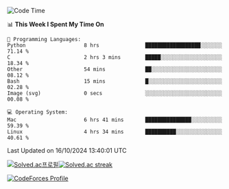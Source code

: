 
<!--START_SECTION:waka-->
![Code Time](http://img.shields.io/badge/Code%20Time-3%2C664%20hrs%2057%20mins-blue)

📊 **This Week I Spent My Time On** 

```text
💬 Programming Languages: 
Python                   8 hrs               ██████████████████░░░░░░░   71.14 % 
C                        2 hrs 3 mins        █████░░░░░░░░░░░░░░░░░░░░   18.34 % 
Other                    54 mins             ██░░░░░░░░░░░░░░░░░░░░░░░   08.12 % 
Bash                     15 mins             █░░░░░░░░░░░░░░░░░░░░░░░░   02.28 % 
Image (svg)              0 secs              ░░░░░░░░░░░░░░░░░░░░░░░░░   00.08 % 

💻 Operating System: 
Mac                      6 hrs 41 mins       ███████████████░░░░░░░░░░   59.39 % 
Linux                    4 hrs 34 mins       ██████████░░░░░░░░░░░░░░░   40.61 % 
```


 Last Updated on 16/10/2024 13:40:01 UTC
<!--END_SECTION:waka-->


[![Solved.ac프로필](http://mazassumnida.wtf/api/generate_badge?boj=hckim96)](https://solved.ac/hckim96)[![Solved.ac streak](http://mazandi.herokuapp.com/api?handle=hckim96&theme=dark)](https://solved.ac/hckim96)


[![CodeForces Profile](https://cf.leed.at?id=hckim96)](https://codeforces.com/profile/hckim96)

